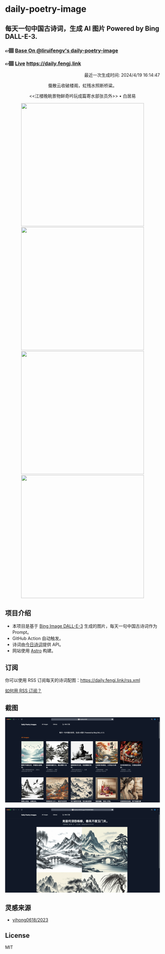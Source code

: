 
# daily-poetry-image

## 每天一句中国古诗词，生成 AI 图片 Powered by Bing DALL-E-3.

### 👉🏽 [Base On @liruifengv's daily-poetry-image](https://github.com/liruifengv/daily-poetry-image)

### 👉🏽 [Live](https://daily.fengj.link) https://daily.fengj.link

<p align="right">
  最近一次生成时间: 2024/4/19 16:14:47
</p>
<p align="center">
蜃散云收破楼阁，虹残水照断桥粱。
</p>
<p align="center">
<<江楼晚眺景物鲜奇吟玩成篇寄水部张员外>> • 白居易
</p>
<p align="center">
<img src="https://tse1.mm.bing.net/th/id/OIG4.Po9alIsDd_.6gQgfPUAT" height="400" width="400" />
<img src="https://tse4.mm.bing.net/th/id/OIG4.PyKZZ7ZN5hXWdIBmCMYJ" height="400" width="400" />
<img src="https://tse2.mm.bing.net/th/id/OIG4.FsyQqwm9KJ2emU0t1LSQ" height="400" width="400" />
<img src="https://tse4.mm.bing.net/th/id/OIG4.JzRZIA9C9YPOGh3cxwo4" height="400" width="400" />
</p>

## 项目介绍

-   本项目是基于 [Bing Image DALL-E-3](https://www.bing.com/images/create) 生成的图片，每天一句中国古诗词作为 Prompt。
-   GitHub Action 自动触发。
-   诗词由[今日诗词](https://www.jinrishici.com/)提供 API。
-   网站使用 [Astro](https://astro.build) 构建。

## 订阅

你可以使用 RSS 订阅每天的诗词配图：https://daily.fengj.link/rss.xml

[如何用 RSS 订阅？](https://zhuanlan.zhihu.com/p/55026716)

## 截图

![图片列表](./screenshots/Snipaste_2023-12-28_21-00-26.png)

![图片详情](./screenshots/Snipaste_2023-12-28_21-00-53.png)

## 灵感来源

-   [yihong0618/2023](https://github.com/yihong0618/2023)

## License

MIT
